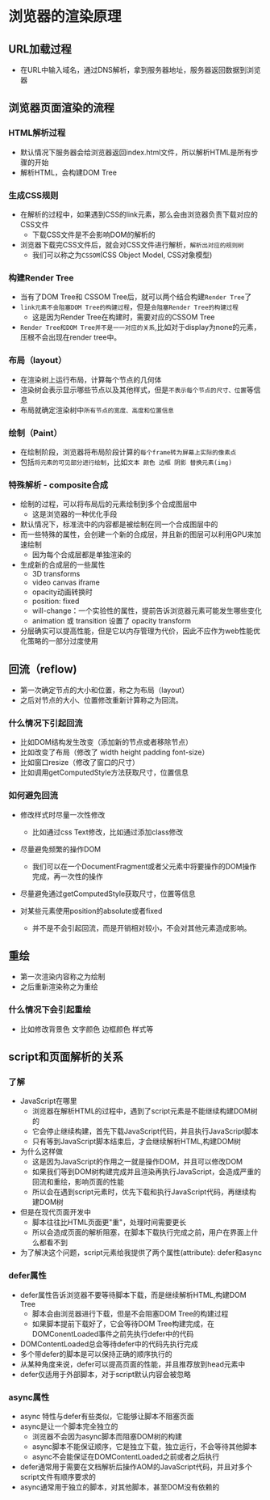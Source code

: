 # 浏览器的渲染原理

## URL加载过程

- 在URL中输入域名，通过DNS解析，拿到服务器地址，服务器返回数据到浏览器

## 浏览器页面渲染的流程

### HTML解析过程
- 默认情况下服务器会给浏览器返回index.html文件，所以解析HTML是所有步骤的开始
- 解析HTML，会构建DOM Tree

### 生成CSS规则
- 在解析的过程中，如果遇到CSS的link元素，那么会由浏览器负责下载对应的CSS文件
  - 下载CSS文件是不会影响DOM的解析的
- 浏览器下载完CSS文件后，就会对CSS文件进行解析，`解析出对应的规则树`
  - 我们可以称之为`CSSOM`(CSS Object Model, CSS对象模型)

### 构建Render Tree
- 当有了DOM Tree和 CSSOM Tree后，就可以两个结合构建`Render Tree`了
- `link元素不会阻塞DOM Tree的构建过程`，但是`会阻塞Render Tree的构建过程`
  - 这是因为Render Tree在构建时，需要对应的CSSOM Tree
- `Render Tree和DOM Tree并不是一一对应的关系`,比如对于display为none的元素，压根不会出现在render tree中。

### 布局（layout）
- 在渲染树上运行布局，计算每个节点的几何体
- 渲染树会表示显示哪些节点以及其他样式，但是`不表示每个节点的尺寸、位置`等信息
- 布局就确定渲染树中`所有节点的宽度、高度和位置信息`

### 绘制（Paint）
- 在绘制阶段，浏览器将布局阶段计算的`每个frame转为屏幕上实际的像素点`
- 包括`将元素的可见部分进行绘制`，比如`文本 颜色 边框 阴影 替换元素(img)`

### 特殊解析 - composite合成
- 绘制的过程，可以将布局后的元素绘制到多个合成图层中
  - 这是浏览器的一种优化手段
- 默认情况下，标准流中的内容都是被绘制在同一个合成图层中的
- 而一些特殊的属性，会创建一个新的合成层，并且新的图层可以利用GPU来加速绘制
  - 因为每个合成层都是单独渲染的
- 生成新的合成层的一些属性
  - 3D transforms
  - video canvas iframe
  - opacity动画转换时
  - position: fixed
  - will-change：一个实验性的属性，提前告诉浏览器元素可能发生哪些变化
  - animation 或 transition 设置了 opacity transform
- 分层确实可以提高性能，但是它以内存管理为代价，因此不应作为web性能优化策略的一部分过度使用

## 回流（reflow)
- 第一次确定节点的大小和位置，称之为布局（layout）
- 之后对节点的大小、位置修改重新计算称之为回流。

### 什么情况下引起回流
- 比如DOM结构发生改变（添加新的节点或者移除节点）
- 比如改变了布局（修改了 width height padding font-size）
- 比如窗口resize（修改了窗口的尺寸）
- 比如调用getComputedStyle方法获取尺寸，位置信息

### 如何避免回流
- 修改样式时尽量一次性修改
  - 比如通过css Text修改，比如通过添加class修改
- 尽量避免频繁的操作DOM
  - 我们可以在一个DocumentFragment或者父元素中将要操作的DOM操作完成，再一次性的操作

- 尽量避免通过getComputedStyle获取尺寸，位置等信息
- 对某些元素使用position的absolute或者fixed
  - 并不是不会引起回流，而是开销相对较小，不会对其他元素造成影响。

## 重绘
- 第一次渲染内容称之为绘制
- 之后重新渲染称之为重绘
### 什么情况下会引起重绘
- 比如修改背景色 文字颜色 边框颜色 样式等

## script和页面解析的关系

### 了解
- JavaScript在哪里
  - 浏览器在解析HTML的过程中，遇到了script元素是不能继续构建DOM树的
  - 它会停止继续构建，首先下载JavaScript代码，并且执行JavaScript脚本
  - 只有等到JavaScript脚本结束后，才会继续解析HTML,构建DOM树
- 为什么这样做
  - 这是因为JavaScript的作用之一就是操作DOM，并且可以修改DOM
  - 如果我们等到DOM树构建完成并且渲染再执行JavaScript，会造成严重的回流和重绘，影响页面的性能
  - 所以会在遇到script元素时，优先下载和执行JavaScript代码，再继续构建DOM树
- 但是在现代页面开发中
  - 脚本往往比HTML页面更"重"，处理时间需要更长
  - 所以会造成页面的解析阻塞，在脚本下载执行完成之前，用户在界面上什么都看不到
- 为了解决这个问题，script元素给我提供了两个属性(attribute): defer和async

### defer属性
- defer属性告诉浏览器不要等待脚本下载，而是继续解析HTML,构建DOM Tree
  - 脚本会由浏览器进行下载，但是不会阻塞DOM Tree的构建过程
  - 如果脚本提前下载好了，它会等待DOM Tree构建完成，在DOMConentLoaded事件之前先执行defer中的代码
- DOMContentLoaded总会等待defer中的代码先执行完成
- 多个带defer的脚本是可以保持正确的顺序执行的
- 从某种角度来说，defer可以提高页面的性能，并且推荐放到head元素中
- defer仅适用于外部脚本，对于script默认内容会被忽略

### async属性
- async 特性与defer有些类似，它能够让脚本不阻塞页面
- async是让一个脚本完全独立的
  - 浏览器不会因为async脚本而阻塞DOM树的构建
  - async脚本不能保证顺序，它是独立下载，独立运行，不会等待其他脚本
  - async不会能保证在DOMContentLoaded之前或者之后执行
- defer通常用于需要在文档解析后操作AOM的JavaScript代码，并且对多个script文件有顺序要求的
- async通常用于独立的脚本，对其他脚本，甚至DOM没有依赖的